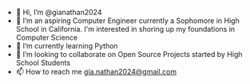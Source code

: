 - 👋 Hi, I’m @gianathan2024
- 👀 I’m an aspiring Computer Engineer currently a Sophomore in High School in California. I'm interested in shoring up my foundations in Computer Science
- 🌱 I’m currently learning Python
- 💞️ I’m looking to collaborate on Open Source Projects started by High School Students
- 📫 How to reach me gia.nathan2024@gmail.com

<!---
gianathan2024/gianathan2024 is a ✨ special ✨ repository because its `README.md` (this file) appears on your GitHub profile.
You can click the Preview link to take a look at your changes.
--->
